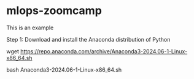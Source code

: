 # mlops-zoomcamp

This is an example

Step 1: Download and install the Anaconda distribution of Python

wget https://repo.anaconda.com/archive/Anaconda3-2024.06-1-Linux-x86_64.sh

bash Anaconda3-2024.06-1-Linux-x86_64.sh
